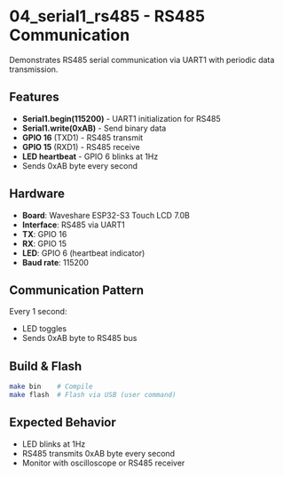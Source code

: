 # 04_serial1_rs485 - RS485 Communication

Demonstrates RS485 serial communication via UART1 with periodic data transmission.

## Features

- **Serial1.begin(115200)** - UART1 initialization for RS485
- **Serial1.write(0xAB)** - Send binary data
- **GPIO 16** (TXD1) - RS485 transmit
- **GPIO 15** (RXD1) - RS485 receive
- **LED heartbeat** - GPIO 6 blinks at 1Hz
- Sends 0xAB byte every second

## Hardware

- **Board**: Waveshare ESP32-S3 Touch LCD 7.0B
- **Interface**: RS485 via UART1
- **TX**: GPIO 16
- **RX**: GPIO 15
- **LED**: GPIO 6 (heartbeat indicator)
- **Baud rate**: 115200

## Communication Pattern

Every 1 second:
- LED toggles
- Sends 0xAB byte to RS485 bus

## Build & Flash

```bash
make bin    # Compile
make flash  # Flash via USB (user command)
```

## Expected Behavior

- LED blinks at 1Hz
- RS485 transmits 0xAB byte every second
- Monitor with oscilloscope or RS485 receiver
